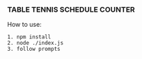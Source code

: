 ### TABLE TENNIS SCHEDULE COUNTER

How to use:
```
1. npm install
2. node ./index.js
3. follow prompts 

```